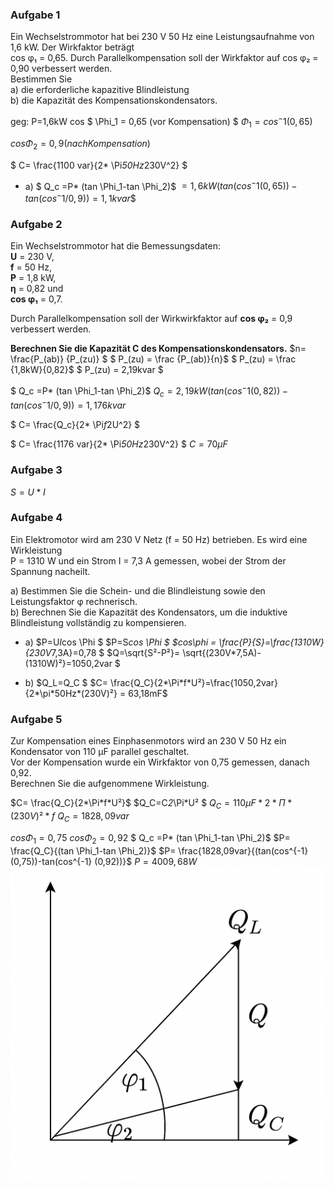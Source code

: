 ### Aufgabe 1
Ein Wechselstrommotor hat bei 230 V 50 Hz eine Leistungsaufnahme von 1,6 kW. Der Wirkfaktor beträgt  
cos φ₁ = 0,65. Durch Parallelkompensation soll der Wirkfaktor auf cos φ₂ = 0,90 verbessert werden.  
Bestimmen Sie  
a) die erforderliche kapazitive Blindleistung  
b) die Kapazität des Kompensationskondensators.

geg: P=1,6kW
cos $ \Phi_1  = 0,65 (vor Kompensation) $
$\Phi_1 = cos^-1 (0,65)$

$cos \Phi_2 =0,9 (nach Kompensation)$

$ C= \frac{1100 var}{2* \Pi*50Hz*230V^2} $

- a) 
$ Q_c =P* (tan \Phi_1-tan \Phi_2)$
$=1,6kW(tan(cos^-1 (0,65))-tan(cos^-1 /0,9)) =1,1kvar$$

### Aufgabe 2

Ein Wechselstrommotor hat die Bemessungsdaten:  
**U** = 230 V,  
**f** = 50 Hz,  
**P** = 1,8 kW,  
**η** = 0,82 und  
**cos φ₁** = 0,7.  

Durch Parallelkompensation soll der Wirkwirkfaktor auf **cos φ₂** = 0,9 verbessert werden.

**Berechnen Sie die Kapazität C des Kompensationskondensators.**
$n= \frac{P_(ab)} {P_(zu)} $
$ P_(zu) = \frac {P_(ab)}{n}$
$ P_(zu) = \frac {1,8kW}{0,82}$
$ P_(zu) = 2,19kvar $

$ Q_c =P* (tan \Phi_1-tan \Phi_2)$
$Q_c=2,19kW(tan(cos^-1 (0,82))-tan(cos^-1 /0,9)) =1,176kvar$

$ C= \frac{Q_c}{2* \Pi*f*2U^2} $

$ C= \frac{1176 var}{2* \Pi*50Hz*230V^2} $
$C= 70µF$

### Aufgabe 3
$S=U*I$

### Aufgabe 4
Ein Elektromotor wird am 230 V Netz (f = 50 Hz) betrieben. Es wird eine Wirkleistung  
P = 1310 W und ein Strom I = 7,3 A gemessen, wobei der Strom der Spannung nacheilt.

a) Bestimmen Sie die Schein- und die Blindleistung sowie den Leistungsfaktor φ rechnerisch.  
b) Berechnen Sie die Kapazität des Kondensators, um die induktive Blindleistung vollständig zu kompensieren.

- a)
$P=U*I*cos \Phi $
$P=S*cos \Phi $
$cos\phi = \frac{P}{S}=\frac{1310W}{230V*7,3A}=0,78 $
$Q=\sqrt{S²-P²}= \sqrt{(230V*7,5A)-(1310W)²}=1050,2var $

- b)
$Q_L=Q_C $
$C= \frac{Q_C}{2*\Pi*f*U²}=\frac{1050,2var}{2*\pi*50Hz*(230V)²} = 63,18mF$

### Aufgabe 5
Zur Kompensation eines Einphasenmotors wird an 230 V 50 Hz ein Kondensator von 110 µF parallel geschaltet.  
Vor der Kompensation wurde ein Wirkfaktor von 0,75 gemessen, danach 0,92.  
Berechnen Sie die aufgenommene Wirkleistung.

$C= \frac{Q_C}{2*\Pi*f*U²}$
$Q_C=C*2*\Pi*U² $
$Q_C=110µF*2*\Pi*(230V)²*f$
$Q_C=1828,09var$

$cos\Phi_1=0,75$
$cos\Phi_2=0,92$
$ Q_c =P* (tan \Phi_1-tan \Phi_2)$
$P= \frac{Q_C}{(tan \Phi_1-tan \Phi_2)}$
$P= \frac{1828,09var}{(tan(cos^{-1} (0,75))-tan(cos^{-1} (0,92))}$
$P=4009,68W$
![Beispielbild](Pictures/d70732da-468b-4461-9fc3-ce83879afa31.png)